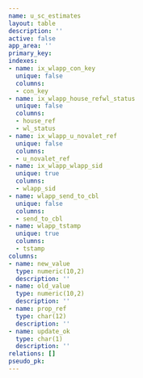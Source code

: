 ```yaml
---
name: u_sc_estimates
layout: table
description: ''
active: false
app_area: ''
primary_key: 
indexes:
- name: ix_wlapp_con_key
  unique: false
  columns:
  - con_key
- name: ix_wlapp_house_refwl_status
  unique: false
  columns:
  - house_ref
  - wl_status
- name: ix_wlapp_u_novalet_ref
  unique: false
  columns:
  - u_novalet_ref
- name: ix_wlapp_wlapp_sid
  unique: true
  columns:
  - wlapp_sid
- name: wlapp_send_to_cbl
  unique: false
  columns:
  - send_to_cbl
- name: wlapp_tstamp
  unique: true
  columns:
  - tstamp
columns:
- name: new_value
  type: numeric(10,2)
  description: ''
- name: old_value
  type: numeric(10,2)
  description: ''
- name: prop_ref
  type: char(12)
  description: ''
- name: update_ok
  type: char(1)
  description: ''
relations: []
pseudo_pk: 
---
```


